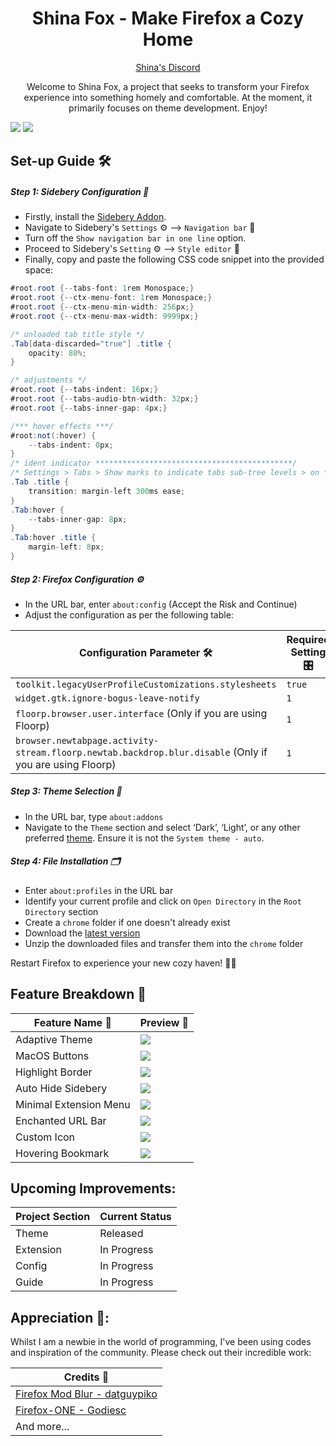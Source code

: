 <div align="center">

# Shina Fox - Make Firefox a Cozy Home
<a href="https://discord.gg/txgKQUvwnY">Shina's Discord</a>

Welcome to Shina Fox, a project that seeks to transform your Firefox experience into something homely and comfortable. At the moment, it primarily focuses on theme development. Enjoy!



</div>


![](media/t1jwYxBFR7SimysiWYN5ZQmdgKSREYETuzEXhMXHdB9NC02gw6ghjRp4twz1Oryt9gCkmkHVqUvg7M7yGNfp3MreQrlYa6QcLrllA5wJIZaocdStB54gTQgujVdXBoFocvYUubOxLomxQwvrRhhZH4kzDANTPGM2spoUSymrRo7BheOuTOgMMgSACLRjCCUNUd3KlVqr9yFcloiCSgzZQ0LssMpm5URnUPwk0278M7nkwcLVYYJUJPxmyK.png)
![](media/IIXLiV9iZrsHJlRzcWqpOQPu5nTI2kVheTz6iZ8ynnwJb8mc2Xdyrc8d6zkpbRRn6a4OEdL02tai6EIM0mzgbxWNmKjv3zY5oJUvGHddEl8uwE7RVPYOKUsfphA26KONO3lw30RpqHBpO24kbP1RooZDG7IRRjf6yrlrOOnBKIf3dFmfIr5q5FptuF6QOiSgmOP8a3FrmnLWM8SAIoB9Qq1cd93rhPLYVw3aXq6VhJuPpMxnhLEuYkDQf7.png)


## Set-up Guide 🛠️

##### Step 1: Sidebery Configuration 🦔
- Firstly, install the [Sidebery Addon](https://addons.mozilla.org/firefox/addon/sidebery/). 
- Navigate to Sidebery's `Settings` ⚙️ --> `Navigation bar` 📍
- Turn off the `Show navigation bar in one line` option.
- Proceed to Sidebery's `Setting` ⚙️ --> `Style editor` 🎨
- Finally, copy and paste the following CSS code snippet into the provided space:

```csharp
#root.root {--tabs-font: 1rem Monospace;}
#root.root {--ctx-menu-font: 1rem Monospace;}
#root.root {--ctx-menu-min-width: 256px;}
#root.root {--ctx-menu-max-width: 9999px;}

/* unloaded tab title style */
.Tab[data-discarded="true"] .title {
    opacity: 80%;
}

/* adjustments */
#root.root {--tabs-indent: 16px;}
#root.root {--tabs-audio-btn-width: 32px;}
#root.root {--tabs-inner-gap: 4px;}

/*** hover effects ***/
#root:not(:hover) {
    --tabs-indent: 0px;
}
/* ident indicator ********************************************/
/* Settings > Tabs > Show marks to indicate tabs sub-tree levels > on */
.Tab .title {
    transition: margin-left 300ms ease;
}
.Tab:hover {
    --tabs-inner-gap: 8px;
}
.Tab:hover .title {
    margin-left: 8px;
}
```

##### Step 2: Firefox Configuration ⚙️
- In the URL bar, enter `about:config` (Accept the Risk and Continue)
- Adjust the configuration as per the following table:

| Configuration Parameter 🛠️ | Required Setting 🎛️ |
| ---- | ---- |
| `toolkit.legacyUserProfileCustomizations.stylesheets` | `true` |
| `widget.gtk.ignore-bogus-leave-notify` | `1`  |
| `floorp.browser.user.interface` (Only if you are using Floorp) | `1` |
| `browser.newtabpage.activity-stream.floorp.newtab.backdrop.blur.disable` (Only if you are using Floorp) | `1` |

##### Step 3: Theme Selection 🎨
- In the URL bar, type `about:addons`
- Navigate to the `Theme` section and select ‘Dark’, ‘Light’, or any other preferred [theme](https://addons.mozilla.org/en-US/firefox/themes/). Ensure it is not the `System theme - auto`.

##### Step 4: File Installation 🗂️
- Enter `about:profiles` in the URL bar
- Identify your current profile and click on `Open Directory` in the `Root Directory` section
- Create a `chrome` folder if one doesn't already exist
- Download the [latest version](https://github.com/Shina-SG/Shina-Fox/releases/latest) 
- Unzip the downloaded files and transfer them into the `chrome` folder

Restart Firefox to experience your new cozy haven! 💓🎉

## Feature Breakdown 🌟
| Feature Name 🌈 | Preview 📸 |
| ---- | ---- |
| Adaptive Theme | ![](/media/Adaptive%20Theme.gif) |
| MacOS Buttons | ![](/media/MacOS%20button.gif) |
| Highlight Border | ![](/media/Highlight%20Border.gif) |
| Auto Hide Sidebery | ![](/media/Auto%20Hide%20Sidebery.gif) |
| Minimal Extension Menu | ![](/media/Minimal%20Extension%20Menu.gif) |
| Enchanted URL Bar | ![](/media/Enchanted%20URL%20Bar.gif) |
| Custom Icon | ![](/media/Custom%20Icon.gif) |
| Hovering Bookmark | ![](/media/Hovering%20Bookmark.gif) |

## Upcoming Improvements:
| Project Section | Current Status |
| ---- | ---- |
| Theme | Released |
| Extension | In Progress |
| Config | In Progress |
| Guide | In Progress |

## Appreciation 🌟: 
Whilst I am a newbie in the world of programming, I've been using codes and inspiration of the community. Please check out their incredible work:

| Credits 📝 |
| ---- |
| [Firefox Mod Blur - datguypiko](https://github.com/datguypiko/Firefox-Mod-Blur) |
| [Firefox-ONE - Godiesc](https://github.com/Godiesc/firefox-one) |
| And more... |
